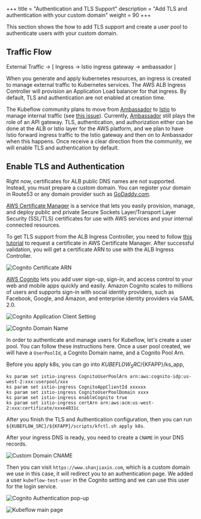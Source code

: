 +++
title = "Authentication and TLS Support"
description = "Add TLS and authentication with your custom domain"
weight = 90
+++

This section shows the how to add TLS support and create a user pool to authenticate users with your custom domain.


## Traffic Flow
External Traffic → [ Ingress → Istio ingress gateway → ambassador ]

When you generate and apply kubernetes resources, an ingress is created to manage external traffic to Kubernetes services. The AWS ALB Ingress Controller will provision an Application Load balancer for that ingress. By default, TLS and authentication are not enabled at creation time.

The Kubeflow community plans to move from [Ambassador](https://www.getambassador.io/) to [Istio](https://istio.io/) to manage internal traffic (see [this issue](https://github.com/kubeflow/kubeflow/issues/2261)). Currently, [Ambassador](https://www.getambassador.io/) still plays the role of an API gateway. TLS, authentication, and authorization either can be done at the ALB or Istio layer for the AWS platform, and we plan to have Istio forward ingress traffic to the Istio gateway and then on to Ambassador when this happens. Once receive a clear direction from the community, we will enable TLS and authentication by default.


## Enable TLS and Authentication

Right now, certificates for ALB public DNS names are not supported. Instead, you must  prepare a custom domain. You can register your domain in Route53 or any domain provider such as [GoDaddy.com](https://www.godaddy.com/).

[AWS Certificate Manager](https://aws.amazon.com/certificate-manager/) is a service that lets you easily provision, manage, and deploy public and private Secure Sockets Layer/Transport Layer Security (SSL/TLS) certificates for use with AWS services and your internal connected resources.

To get TLS support from the ALB Ingress Controller, you need to follow [this tutorial](https://docs.aws.amazon.com/acm/latest/userguide/gs-acm-request-public.html) to request a certificate in AWS Certificate Manager. After successful validation, you will get a certificate ARN to use with the ALB Ingress Controller.

<img src="/docs/images/aws/cognito-certarn.png"
  alt="Cognito Certificate ARN"
  class="mt-3 mb-3 border border-info rounded">

[AWS Cognito](https://aws.amazon.com/cognito/) lets you add user sign-up, sign-in, and access control to your web and mobile apps quickly and easily. Amazon Cognito scales to millions of users and supports sign-in with social identity providers, such as Facebook, Google, and Amazon, and enterprise identity providers via SAML 2.0.

<img src="/docs/images/aws/cognito-appclient.png"
  alt="Cognito Application Client Setting"
  class="mt-3 mb-3 border border-info rounded">

<img src="/docs/images/aws/cognito-domain.png"
  alt="Cognito Domain Name"
  class="mt-3 mb-3 border border-info rounded">

In order to authenticate and manage users for Kubeflow, let's create a user pool. You can follow these instructions here. Once a user pool created, we will have a `UserPoolId`, a Cognito Domain name, and a Cognito Pool Arn.

Before you apply k8s, you can go into ${KUBEFLOW_SRC}/${KFAPP}/ks_app,

```
ks param set istio-ingress CognitoUserPoolArn arn:aws:cognito-idp:us-west-2:xxx:userpool/xxx
ks param set istio-ingress CognitoAppClientId xxxxxx
ks param set istio-ingress CognitoUserPoolDomain xxxx
ks param set istio-ingress enableCognito true
ks param set istio-ingress certArn arn:aws:acm:us-west-2:xxx:certificate/xxxe4031c
```

After you finish the TLS and Authentication configuration, then you can run `${KUBEFLOW_SRC}/${KFAPP}/scripts/kfctl.sh apply k8s`.

After your ingress DNS is ready, you need to create a `CNAME` in your DNS records.

<img src="/docs/images/aws/custom-domain-cname.png"
  alt="Custom Domain CNAME"
  class="mt-3 mb-3 border border-info rounded">

Then you can visit `https://www.shanjiaxin.com`, which is a custom domain we use in this case, it will redirect you to an authentication page. We added a user `kubeflow-test-user` in the Cognito setting and we can use this user for the login service.

<img src="/docs/images/aws/authentication.png"
  alt="Cognito Authentication pop-up"
  class="mt-3 mb-3 border border-info rounded">

<img src="/docs/images/aws/kubeflow-main-page.png"
  alt="Kubeflow main page"
  class="mt-3 mb-3 border border-info rounded">
